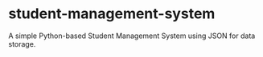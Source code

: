 # student-management-system
A simple Python-based Student Management System using JSON for data storage.
